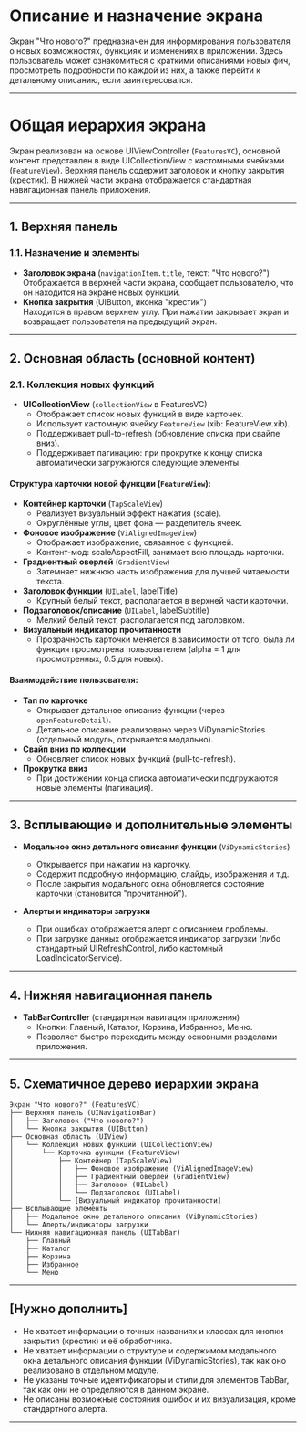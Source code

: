 # Описание и назначение экрана

Экран "Что нового?" предназначен для информирования пользователя о новых возможностях, функциях и изменениях в приложении. Здесь пользователь может ознакомиться с краткими описаниями новых фич, просмотреть подробности по каждой из них, а также перейти к детальному описанию, если заинтересовался.

---

# Общая иерархия экрана

Экран реализован на основе UIViewController (`FeaturesVC`), основной контент представлен в виде UICollectionView с кастомными ячейками (`FeatureView`). Верхняя панель содержит заголовок и кнопку закрытия (крестик). В нижней части экрана отображается стандартная навигационная панель приложения.

---

## 1. Верхняя панель

### 1.1. Назначение и элементы

- **Заголовок экрана** (`navigationItem.title`, текст: "Что нового?")  
  Отображается в верхней части экрана, сообщает пользователю, что он находится на экране новых функций.
- **Кнопка закрытия** (UIButton, иконка "крестик")  
  Находится в правом верхнем углу. При нажатии закрывает экран и возвращает пользователя на предыдущий экран.

---

## 2. Основная область (основной контент)

### 2.1. Коллекция новых функций

- **UICollectionView** (`collectionView` в FeaturesVC)
  - Отображает список новых функций в виде карточек.
  - Использует кастомную ячейку `FeatureView` (xib: FeatureView.xib).
  - Поддерживает pull-to-refresh (обновление списка при свайпе вниз).
  - Поддерживает пагинацию: при прокрутке к концу списка автоматически загружаются следующие элементы.

#### Структура карточки новой функции (`FeatureView`):

- **Контейнер карточки** (`TapScaleView`)
  - Реализует визуальный эффект нажатия (scale).
  - Округлённые углы, цвет фона — разделитель ячеек.
- **Фоновое изображение** (`ViAlignedImageView`)
  - Отображает изображение, связанное с функцией.
  - Контент-мод: scaleAspectFill, занимает всю площадь карточки.
- **Градиентный оверлей** (`GradientView`)
  - Затемняет нижнюю часть изображения для лучшей читаемости текста.
- **Заголовок функции** (`UILabel`, labelTitle)
  - Крупный белый текст, располагается в верхней части карточки.
- **Подзаголовок/описание** (`UILabel`, labelSubtitle)
  - Мелкий белый текст, располагается под заголовком.
- **Визуальный индикатор прочитанности**
  - Прозрачность карточки меняется в зависимости от того, была ли функция просмотрена пользователем (alpha = 1 для просмотренных, 0.5 для новых).

#### Взаимодействие пользователя:

- **Тап по карточке**
  - Открывает детальное описание функции (через `openFeatureDetail`).
  - Детальное описание реализовано через ViDynamicStories (отдельный модуль, открывается модально).
- **Свайп вниз по коллекции**
  - Обновляет список новых функций (pull-to-refresh).
- **Прокрутка вниз**
  - При достижении конца списка автоматически подгружаются новые элементы (пагинация).

---

## 3. Всплывающие и дополнительные элементы

- **Модальное окно детального описания функции** (`ViDynamicStories`)
  - Открывается при нажатии на карточку.
  - Содержит подробную информацию, слайды, изображения и т.д.
  - После закрытия модального окна обновляется состояние карточки (становится "прочитанной").

- **Алерты и индикаторы загрузки**
  - При ошибках отображается алерт с описанием проблемы.
  - При загрузке данных отображается индикатор загрузки (либо стандартный UIRefreshControl, либо кастомный LoadIndicatorService).

---

## 4. Нижняя навигационная панель

- **TabBarController** (стандартная навигация приложения)
  - Кнопки: Главный, Каталог, Корзина, Избранное, Меню.
  - Позволяет быстро переходить между основными разделами приложения.

---

## 5. Схематичное дерево иерархии экрана

```
Экран "Что нового?" (FeaturesVC)
├── Верхняя панель (UINavigationBar)
│   ├── Заголовок ("Что нового?")
│   └── Кнопка закрытия (UIButton)
├── Основная область (UIView)
│   └── Коллекция новых функций (UICollectionView)
│       └── Карточка функции (FeatureView)
│           ├── Контейнер (TapScaleView)
│           │   ├── Фоновое изображение (ViAlignedImageView)
│           │   ├── Градиентный оверлей (GradientView)
│           │   ├── Заголовок (UILabel)
│           │   └── Подзаголовок (UILabel)
│           └── [Визуальный индикатор прочитанности]
├── Всплывающие элементы
│   ├── Модальное окно детального описания (ViDynamicStories)
│   └── Алерты/индикаторы загрузки
└── Нижняя навигационная панель (UITabBar)
    ├── Главный
    ├── Каталог
    ├── Корзина
    ├── Избранное
    └── Меню
```

---

## [Нужно дополнить]

- Не хватает информации о точных названиях и классах для кнопки закрытия (крестик) и её обработчика.
- Не хватает информации о структуре и содержимом модального окна детального описания функции (ViDynamicStories), так как оно реализовано в отдельном модуле.
- Не указаны точные идентификаторы и стили для элементов TabBar, так как они не определяются в данном экране.
- Не описаны возможные состояния ошибок и их визуализация, кроме стандартного алерта.

--- 